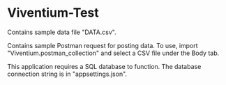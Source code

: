 # Viventium-Test

Contains sample data file "DATA.csv".

Contains sample Postman request for posting data.  To use, import "Viventium.postman_collection" and select a CSV file under the Body tab.

This application requires a SQL database to function.  The database connection string is in "appsettings.json".
